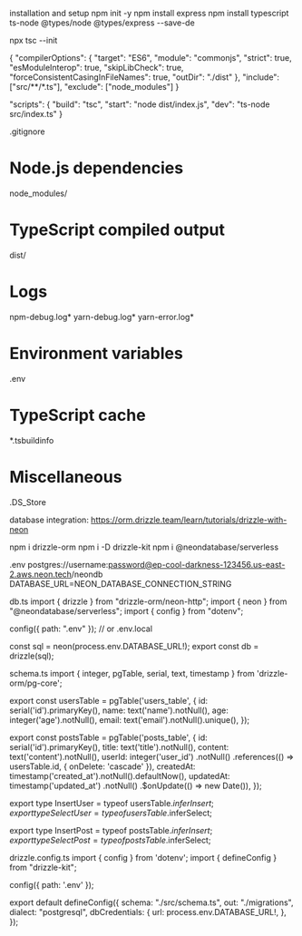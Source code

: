 installation and setup
npm init -y
npm install express
npm install typescript ts-node @types/node @types/express --save-de

npx tsc --init

{
  "compilerOptions": {
    "target": "ES6",
    "module": "commonjs",
    "strict": true,
    "esModuleInterop": true,
    "skipLibCheck": true,
    "forceConsistentCasingInFileNames": true,
    "outDir": "./dist"
  },
  "include": ["src/**/*.ts"],
  "exclude": ["node_modules"]
}

"scripts": {
  "build": "tsc",
  "start": "node dist/index.js",
  "dev": "ts-node src/index.ts"
}

.gitignore
# Node.js dependencies
node_modules/

# TypeScript compiled output
dist/

# Logs
npm-debug.log*
yarn-debug.log*
yarn-error.log*

# Environment variables
.env

# TypeScript cache
*.tsbuildinfo

# Miscellaneous
.DS_Store


database integration:
https://orm.drizzle.team/learn/tutorials/drizzle-with-neon

npm i drizzle-orm
npm i -D drizzle-kit
npm i @neondatabase/serverless

.env
postgres://username:password@ep-cool-darkness-123456.us-east-2.aws.neon.tech/neondb
DATABASE_URL=NEON_DATABASE_CONNECTION_STRING  

db.ts
import { drizzle } from "drizzle-orm/neon-http";
import { neon } from "@neondatabase/serverless";
import { config } from "dotenv";

config({ path: ".env" }); // or .env.local

const sql = neon(process.env.DATABASE_URL!);
export const db = drizzle(sql);

schema.ts
import { integer, pgTable, serial, text, timestamp } from 'drizzle-orm/pg-core';

export const usersTable = pgTable('users_table', {
  id: serial('id').primaryKey(),
  name: text('name').notNull(),
  age: integer('age').notNull(),
  email: text('email').notNull().unique(),
});

export const postsTable = pgTable('posts_table', {
  id: serial('id').primaryKey(),
  title: text('title').notNull(),
  content: text('content').notNull(),
  userId: integer('user_id')
    .notNull()
    .references(() => usersTable.id, { onDelete: 'cascade' }),
  createdAt: timestamp('created_at').notNull().defaultNow(),
  updatedAt: timestamp('updated_at')
    .notNull()
    .$onUpdate(() => new Date()),
});

export type InsertUser = typeof usersTable.$inferInsert;
export type SelectUser = typeof usersTable.$inferSelect;

export type InsertPost = typeof postsTable.$inferInsert;
export type SelectPost = typeof postsTable.$inferSelect;

drizzle.config.ts
import { config } from 'dotenv';
import { defineConfig } from "drizzle-kit";

config({ path: '.env' });

export default defineConfig({
  schema: "./src/schema.ts",
  out: "./migrations",
  dialect: "postgresql",
  dbCredentials: {
    url: process.env.DATABASE_URL!,
  },
});